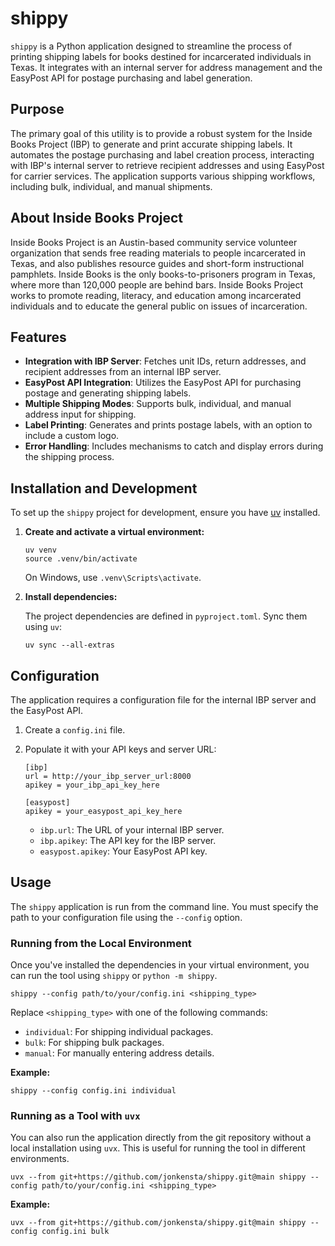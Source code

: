 # shippy

`shippy` is a Python application designed to streamline the process of printing shipping labels for books destined for incarcerated individuals in Texas. It integrates with an internal server for address management and the EasyPost API for postage purchasing and label generation.

## Purpose

The primary goal of this utility is to provide a robust system for the Inside Books Project (IBP) to generate and print accurate shipping labels. It automates the postage purchasing and label creation process, interacting with IBP's internal server to retrieve recipient addresses and using EasyPost for carrier services. The application supports various shipping workflows, including bulk, individual, and manual shipments.

## About Inside Books Project

Inside Books Project is an Austin-based community service volunteer organization that sends free reading materials to people incarcerated in Texas, and also publishes resource guides and short-form instructional pamphlets. Inside Books is the only books-to-prisoners program in Texas, where more than 120,000 people are behind bars. Inside Books Project works to promote reading, literacy, and education among incarcerated individuals and to educate the general public on issues of incarceration.

## Features

- **Integration with IBP Server**: Fetches unit IDs, return addresses, and recipient addresses from an internal IBP server.
- **EasyPost API Integration**: Utilizes the EasyPost API for purchasing postage and generating shipping labels.
- **Multiple Shipping Modes**: Supports bulk, individual, and manual address input for shipping.
- **Label Printing**: Generates and prints postage labels, with an option to include a custom logo.
- **Error Handling**: Includes mechanisms to catch and display errors during the shipping process.

## Installation and Development

To set up the `shippy` project for development, ensure you have [uv](https://github.com/astral-sh/uv) installed.

1.  **Create and activate a virtual environment:**

    ```
    uv venv
    source .venv/bin/activate
    ```

    On Windows, use `.venv\Scripts\activate`.

2.  **Install dependencies:**

    The project dependencies are defined in `pyproject.toml`. Sync them using `uv`:

    ```
    uv sync --all-extras
    ```

## Configuration

The application requires a configuration file for the internal IBP server and the EasyPost API.

1.  Create a `config.ini` file.
2.  Populate it with your API keys and server URL:

    ```
    [ibp]
    url = http://your_ibp_server_url:8000
    apikey = your_ibp_api_key_here

    [easypost]
    apikey = your_easypost_api_key_here
    ```

    - `ibp.url`: The URL of your internal IBP server.
    - `ibp.apikey`: The API key for the IBP server.
    - `easypost.apikey`: Your EasyPost API key.

## Usage

The `shippy` application is run from the command line. You must specify the path to your configuration file using the `--config` option.

### Running from the Local Environment

Once you've installed the dependencies in your virtual environment, you can run the tool using `shippy` or `python -m shippy`.

```
shippy --config path/to/your/config.ini <shipping_type>
```

Replace `<shipping_type>` with one of the following commands:

- `individual`: For shipping individual packages.
- `bulk`: For shipping bulk packages.
- `manual`: For manually entering address details.

**Example:**

```
shippy --config config.ini individual
```

### Running as a Tool with `uvx`

You can also run the application directly from the git repository without a local installation using `uvx`. This is useful for running the tool in different environments.

```
uvx --from git+https://github.com/jonkensta/shippy.git@main shippy --config path/to/your/config.ini <shipping_type>
```

**Example:**

```
uvx --from git+https://github.com/jonkensta/shippy.git@main shippy --config config.ini bulk
```
